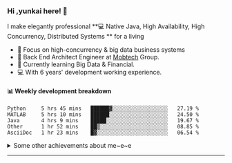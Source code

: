 ### Hi ,yunkai here! :wave: 

I make elegantly professional **💻 Native Java, High Availability, High Concurrency, Distributed Systems ** for a living

* 🧐   Focus on high-concurrency & big data business systems
* 💼   Back End Architect Engineer at [Mobtech](https://www.mob.com/) Group.
* 🌱   Currently learning Big Data & Financial.
* 💻   With 6 years' development working experience.

#### :bar_chart: Weekly development breakdown

<!--START_SECTION:waka-->
```text
Python     5 hrs 45 mins   ██████▓░░░░░░░░░░░░░░░░░░   27.19 % 
MATLAB     5 hrs 10 mins   ██████░░░░░░░░░░░░░░░░░░░   24.50 % 
Java       4 hrs 9 mins    █████░░░░░░░░░░░░░░░░░░░░   19.67 % 
Other      1 hr 52 mins    ██▒░░░░░░░░░░░░░░░░░░░░░░   08.85 % 
AsciiDoc   1 hr 23 mins    █▓░░░░░░░░░░░░░░░░░░░░░░░   06.54 % 
```
<!--END_SECTION:waka-->

<details>
  <summary>Some other achievements about me~e~e</summary>
  <br>

* 👑   Some GitHub statistical reports:

<p align="center">
<img align="center" src="https://github-readme-stats.vercel.app/api/top-langs/?username=JanYunkai&hide_langs_below=1&theme=default&line_height=27&layout=compact" />
<img align="center" src="https://github-readme-stats.vercel.app/api?username=JanYunkai&show_icons=true&count_private=true&include_all_commits=true&line_height=21&layout=compact" alt="halfrost's Github Stats" />
<img align="center" src="https://github-profile-trophy.vercel.app/?username=JanYunkai&column=7" alt="JanYunkai's Github Trophy" />
</p>

</details>

---

